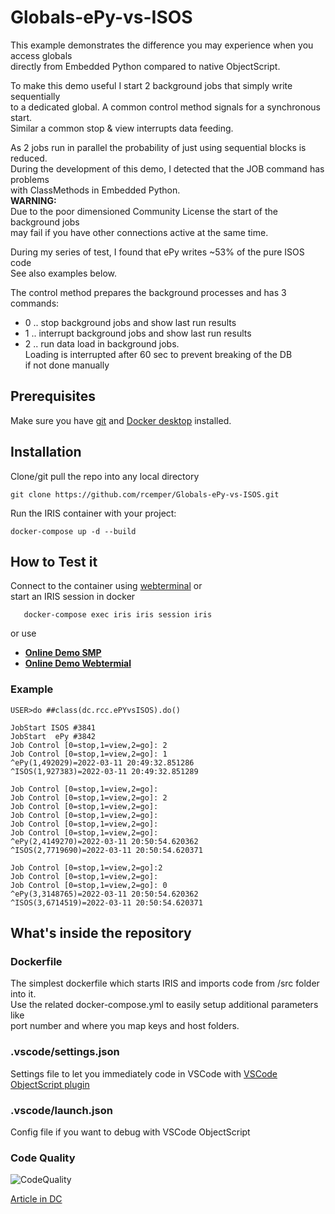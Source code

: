 # Globals-ePy-vs-ISOS
This example demonstrates the difference you may experience when you access globals   
directly from Embedded Python compared to native ObjectScript.   

To make this demo useful I start 2 background jobs that simply write sequentially   
to a dedicated global. A common control method signals for a synchronous start.   
Similar a common stop & view interrupts data feeding.   

As 2 jobs run in parallel the probability of just using sequential blocks is reduced.    
During the development of this demo, I detected that the JOB command has problems   
with ClassMethods in Embedded Python.    
**WARNING:**     
Due to the poor dimensioned Community License the start of the background jobs     
may fail if you have other connections active at the same time. 

During my series of test, I found that ePy writes ~53% of the pure ISOS code   
See also examples below.   

The control method prepares the background processes and has 3 commands:   
- 0 .. stop background jobs and show last run results
- 1 .. interrupt background jobs and show last run results
- 2 .. run data load in background jobs.   
Loading is interrupted after 60 sec to prevent breaking of the DB  
if not done manually

## Prerequisites
Make sure you have [git](https://git-scm.com/book/en/v2/Getting-Started-Installing-Git) and [Docker desktop](https://www.docker.com/products/docker-desktop) installed.

## Installation 
Clone/git pull the repo into any local directory
```
git clone https://github.com/rcemper/Globals-ePy-vs-ISOS.git
```
Run the IRIS container with your project: 
```
docker-compose up -d --build
```
## How to Test it
Connect to the container using [webterminal](http://localhost:52773/terminal/?ns=USER) or    
start an IRIS session in docker
```
   docker-compose exec iris iris session iris
```
or use    
- **[Online Demo SMP](https://globals-epy-vs-isos.demo.community.intersystems.com/csp/sys/%25CSP.Portal.Home.zen)**    
- **[Online Demo Webtermial](https://globals-epy-vs-isos.demo.community.intersystems.com/terminal/?ns=USER)**    
### Example
```
USER>do ##class(dc.rcc.ePYvsISOS).do()

JobStart ISOS #3841
JobStart  ePy #3842
Job Control [0=stop,1=view,2=go]: 2
Job Control [0=stop,1=view,2=go]: 1
^ePy(1,492029)=2022-03-11 20:49:32.851286
^ISOS(1,927383)=2022-03-11 20:49:32.851289

Job Control [0=stop,1=view,2=go]:
Job Control [0=stop,1=view,2=go]: 2
Job Control [0=stop,1=view,2=go]:
Job Control [0=stop,1=view,2=go]:
Job Control [0=stop,1=view,2=go]:
Job Control [0=stop,1=view,2=go]:
^ePy(2,4149270)=2022-03-11 20:50:54.620362
^ISOS(2,7719690)=2022-03-11 20:50:54.620371

Job Control [0=stop,1=view,2=go]:2
Job Control [0=stop,1=view,2=go]:
Job Control [0=stop,1=view,2=go]: 0
^ePy(3,3148765)=2022-03-11 20:50:54.620362
^ISOS(3,6714519)=2022-03-11 20:50:54.620371
```

## What's inside the repository
### Dockerfile
The simplest dockerfile which starts IRIS and imports code from /src folder into it.   
Use the related docker-compose.yml to easily setup additional parameters like     
port number and where you map keys and host folders.
### .vscode/settings.json   
Settings file to let you immediately code in VSCode with [VSCode ObjectScript plugin](https://marketplace.visualstudio.com/items?itemName=daimor.vscode-objectscript)
###  .vscode/launch.json  
Config file if you want to debug with VSCode ObjectScript

### Code Quality 
![CodeQuality](https://raw.githubusercontent.com/rcemper/Globals-ePy-vs-ISOS/master/CodeQuality.JPG) 

[Article in DC](https://pt.community.intersystems.com/post/globals-comparar-embedded-python-e-objectscript)
